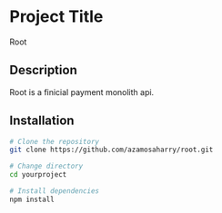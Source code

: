 # Project Title

Root

## Description

Root is a finicial payment monolith api.

## Installation

```bash
# Clone the repository
git clone https://github.com/azamosaharry/root.git

# Change directory
cd yourproject

# Install dependencies
npm install
```

